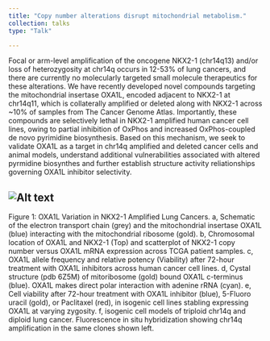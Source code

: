 ```yaml
---
title: "Copy number alterations disrupt mitochondrial metabolism."
collection: talks
type: "Talk"

---
```

Focal or arm-level amplification of the oncogene NKX2-1 (chr14q13) and/or loss of heterozygosity at chr14q occurs in 12-53% of lung cancers, and there are currently no molecularly targeted small molecule therapeutics for these alterations. We have recently developed novel compounds targeting the mitochondrial insertase OXA1L, encoded adjacent to NKX2-1 at chr14q11, which is collaterally amplified or deleted along with NKX2-1 across ~10% of samples from The Cancer Genome Atlas. Importantly, these compounds are selectively lethal in NKX2-1 amplified human cancer cell lines, owing to partial inhibition of OxPhos and increased OxPhos-coupled de novo pyrimidine biosynthesis. Based on this mechanism, we seek to validate OXA1L as a target in chr14q amplified and deleted cancer cells and animal models, understand additional vulnerabilities associated with altered pyrmidine biosynthes and further establish structure activity reliationships governing OXA1L inhibitor selectivity.

![Alt text](/images/Figure_l.png)
------
Figure 1: OXA1L Variation in NKX2-1 Amplified Lung Cancers. a, Schematic of the electron transport chain (grey) and the mitochondrial insertase OXA1L (blue) interacting with the mitochondrial ribosome (gold). b, Chromosomal location of OXA1L and NKX2-1 (Top) and scatterplot of NKX2-1 copy number versus OXA1L mRNA expression across TCGA patient samples. c, OXA1L allele frequency and relative potency (Viability) after 72-hour treatment with OXA1L inhibitors across human cancer cell lines. d, Cystal structure (pdb 6Z5M) of mitoribosome (gold) bound OXA1L c-terminus (blue). OXA1L makes direct polar interaction with adenine rRNA (cyan). e, Cell viability after 72-hour treatment with OXA1L inhibitor (blue), 5-Fluoro uracil (gold), or Paclitaxel (red), in isogenic cell lines stabling expressing OXA1L at varying zygosity. f, isogenic cell models of triploid chr14q and diploid lung cancer. Fluorescence in situ hybridization showing chr14q amplification in the same clones shown left.